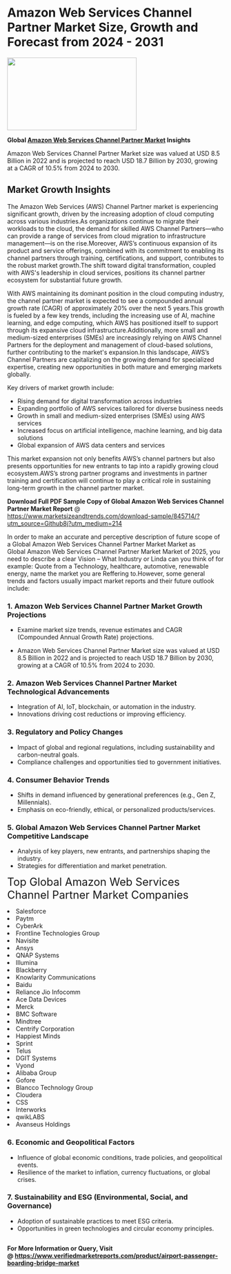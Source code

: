 <H1>Amazon Web Services Channel Partner Market Size, Growth and Forecast from 2024 - 2031</H1><img class="aligncenter size-medium wp-image-584254" src="https://thirdeyenews.in/wp-content/uploads/2024/09/Global-Market-Research-300x168.jpeg" alt="" width="300" height="168" /><p><strong>Global&nbsp;<a href="https://www.marketsizeandtrends.com/download-sample/845714/?utm_source=Github8j?utm_medium=214">Amazon Web Services Channel Partner Market</a> Insights</strong></p><p>Amazon Web Services Channel Partner Market size was valued at USD 8.5 Billion in 2022 and is projected to reach USD 18.7 Billion by 2030, growing at a CAGR of 10.5% from 2024 to 2030.</p><p><h2>Market Growth Insights</h2> <p>The Amazon Web Services (AWS) Channel Partner market is experiencing significant growth, driven by the increasing adoption of cloud computing across various industries.As organizations continue to migrate their workloads to the cloud, the demand for skilled AWS Channel Partners—who can provide a range of services from cloud migration to infrastructure management—is on the rise.Moreover, AWS’s continuous expansion of its product and service offerings, combined with its commitment to enabling its channel partners through training, certifications, and support, contributes to the robust market growth.The shift toward digital transformation, coupled with AWS's leadership in cloud services, positions its channel partner ecosystem for substantial future growth.</p> <p>With AWS maintaining its dominant position in the cloud computing industry, the channel partner market is expected to see a compounded annual growth rate (CAGR) of approximately 20% over the next 5 years.This growth is fueled by a few key trends, including the increasing use of AI, machine learning, and edge computing, which AWS has positioned itself to support through its expansive cloud infrastructure.Additionally, more small and medium-sized enterprises (SMEs) are increasingly relying on AWS Channel Partners for the deployment and management of cloud-based solutions, further contributing to the market's expansion.In this landscape, AWS’s Channel Partners are capitalizing on the growing demand for specialized expertise, creating new opportunities in both mature and emerging markets globally.</p> <p>Key drivers of market growth include:</p> <ul> <li>Rising demand for digital transformation across industries</li> <li>Expanding portfolio of AWS services tailored for diverse business needs</li> <li>Growth in small and medium-sized enterprises (SMEs) using AWS services</li> <li>Increased focus on artificial intelligence, machine learning, and big data solutions</li> <li>Global expansion of AWS data centers and services</li> </ul> <p>This market expansion not only benefits AWS’s channel partners but also presents opportunities for new entrants to tap into a rapidly growing cloud ecosystem.AWS’s strong partner programs and investments in partner training and certification will continue to play a critical role in sustaining long-term growth in the channel partner market.</p> <p><span class=""><strong>Download Full PDF Sample Copy of Global Amazon Web Services Channel Partner Market Report</strong> @ <a href="https://www.marketsizeandtrends.com/download-sample/845714/?utm_source=Github8j?utm_medium=214" target="_blank">https://www.marketsizeandtrends.com/download-sample/845714/?utm_source=Github8j?utm_medium=214</a></span></p><p>In order to make an accurate and perceptive description of future scope of a Global&nbsp;Amazon Web Services Channel Partner Market Market as Global&nbsp;Amazon Web Services Channel Partner Market Market of 2025, you need to describe a clear Vision &ndash; What Industry or Linda can you think of for example: Quote from a Technology, healthcare, automotive, renewable energy, name the market you are Reffering to.However, some general trends and factors usually impact market reports and their future outlook include:</p><h3>1.&nbsp;<strong>Amazon Web Services Channel Partner Market Growth Projections</strong></h3><ul><li>Examine market size trends, revenue estimates and CAGR (Compounded Annual Growth Rate) projections.</li><li><p>Amazon Web Services Channel Partner Market size was valued at USD 8.5 Billion in 2022 and is projected to reach USD 18.7 Billion by 2030, growing at a CAGR of 10.5% from 2024 to 2030.</p></li></ul><h3>2.&nbsp;<strong>Amazon Web Services Channel Partner Market Technological Advancements</strong></h3><ul><li>Integration of AI, IoT, blockchain, or automation in the industry.</li><li>Innovations driving cost reductions or improving efficiency.</li></ul><h3>3.&nbsp;<strong>Regulatory and Policy Changes</strong></h3><ul><li>Impact of global and regional regulations, including sustainability and carbon-neutral goals.</li><li>Compliance challenges and opportunities tied to government initiatives.</li></ul><h3>4.&nbsp;<strong>Consumer Behavior Trends</strong></h3><ul><li>Shifts in demand influenced by generational preferences (e.g., Gen Z, Millennials).</li><li>Emphasis on eco-friendly, ethical, or personalized products/services.</li></ul><h3>5.&nbsp;<strong>Global Amazon Web Services Channel Partner Market Competitive Landscape</strong></h3><ul><li>Analysis of key players, new entrants, and partnerships shaping the industry.</li><li>Strategies for differentiation and market penetration.</li></ul><p data-pm-slice="1 1 []"><span style="color: inherit; font-family: inherit; font-size: 25px;">Top Global Amazon Web Services Channel Partner Market Companies</span></p><div class="" data-test-id=""><p><li>Salesforce</li><li> Paytm</li><li> CyberArk</li><li> Frontline Technologies Group</li><li> Navisite</li><li> Ansys</li><li> QNAP Systems</li><li> Illumina</li><li> Blackberry</li><li> Knowlarity Communications</li><li> Baidu</li><li> Reliance Jio Infocomm</li><li> Ace Data Devices</li><li> Merck</li><li> BMC Software</li><li> Mindtree</li><li> Centrify Corporation</li><li> Happiest Minds</li><li> Sprint</li><li> Telus</li><li> DGIT Systems</li><li> Vyond</li><li> Alibaba Group</li><li> Gofore</li><li> Blancco Technology Group</li><li> Cloudera</li><li> CSS</li><li> Interworks</li><li> qwikLABS</li><li> Avanseus Holdings</li></p></div><h3>6.&nbsp;<strong>Economic and Geopolitical Factors</strong></h3><ul><li>Influence of global economic conditions, trade policies, and geopolitical events.</li><li>Resilience of the market to inflation, currency fluctuations, or global crises.</li></ul><h3>7.&nbsp;<strong>Sustainability and ESG (Environmental, Social, and Governance)</strong></h3><ul><li>Adoption of sustainable practices to meet ESG criteria.</li><li>Opportunities in green technologies and circular economy principles.</li></ul><h2><strong style="font-size: 14px;">For More Information or Query, Visit @&nbsp;</strong><a style="background-color: #ffffff; font-size: 14px;" href="https://www.marketsizeandtrends.com/report/amazon-web-services-channel-partner-market/" target="_blank">https://www.verifiedmarketreports.com/product/airport-passenger-boarding-bridge-market</a></h2>